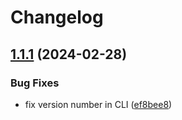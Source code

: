 # Changelog

## [1.1.1](https://github.com/jonahsnider/pathflip/compare/v1.1.0...v1.1.1) (2024-02-28)


### Bug Fixes

* fix version number in CLI ([ef8bee8](https://github.com/jonahsnider/pathflip/commit/ef8bee8fb758ced9af6540321c237033ec320a12))
